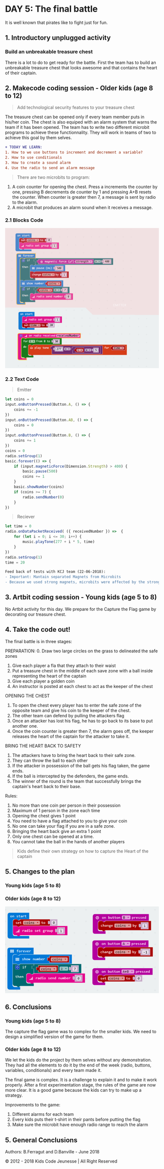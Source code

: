 # DAY 5: The final battle

It is well known that pirates like to fight just for fun.

## 1. Introductory unplugged activity

### Build an unbreakable treasure chest

There is a lot to do to get ready for the battle. First the team has to build an unbreakable treasure chest that looks awesome and that contains the heart of their captain.

## 2. Makecode coding session - Older kids (age 8 to 12)

> Add technological security features to your treasure chest

The treasure chest can be opened only if every team member puts in his/her coin. The chest is also equiped with an alarm system that warns the team if it has been opened. The team has to write two different microbit programs to achieve these functionnality. They will work in teams of two to achieve this goal by them selves.

```diff
+ TODAY WE LEARN:
1. How to we use buttons to increment and decrement a variable?
2. How to use conditionals
3. How to create a sound alarm
4. Use the radio to send an alarm message
```

> There are two microbits to program:
1. A coin counter for opening the chest. Press a increments the counter by one, pressing B decrements de counter by 1 and pressing A+B resets the counter. When counter is greater then 7, a message is sent by radio to the alarm.
2. A microbit that produces an alarm sound when it receives a message.

### 2.1 Blocks Code
![Blocks Code](./images/Day5-blocks.png)
### 2.2 Text Code
> Emitter
```javascript
let coins = 0
input.onButtonPressed(Button.A, () => {
    coins += -1
})
input.onButtonPressed(Button.AB, () => {
    coins = 0
})
input.onButtonPressed(Button.B, () => {
    coins += 1
})
coins = 0
radio.setGroup(1)
basic.forever(() => {
    if (input.magneticForce(Dimension.Strength) > 400) {
        basic.pause(500)
        coins += 1
    }
    basic.showNumber(coins)
    if (coins >= 7) {
        radio.sendNumber(0)
    }
})
```
>Reciever
```javascript
let time = 0
radio.onDataPacketReceived( ({ receivedNumber }) =>  {
    for (let i = 0; i <= 30; i++) {
        music.playTone(277 + i * 5, time)
    }
})
radio.setGroup(1)
time = 20
```

```diff
Feed back of tests with KCJ team (22-06-2018): 
- Important: Mantain separated Magnets from Microbits
- Because we used strong magnets, microbits were affected by the strong magnetic fields!
```

## 3. Artbit coding session - Young kids (age 5 to 8)

No Artbit activity for this day. We prepare for the Capture the Flag game by decorating our treasure chest.

## 4. Take the code out!

The final battle is in three stages:



PREPARATION:
0. Draw two large circles on the grass to delineated the safe zones
1. Give each player a fla that they attach to their waist 
2. Put a treasure chest in the middle of each save zone with a ball inside representing the heart of the captain
3. Give each player a golden coin
4. An instructor is posted at each chest to act as the keeper of the chest

OPENING THE CHEST
1. To open the chest every player has to enter the safe zone of the opposite team and give his coin to the keeper of the chest.
2. The other team can defend by pulling the attackers flag
3. Once an attacker has lost his flag, he has to go back to its base to put another one.
4. Once the coin counter is greater then 7, the alarm goes off, the keeper releases the heart of the captain for the attacker to take it.

BRING THE HEART BACK TO SAFETY
1. The attackers have to bring the heart back to their safe zone.
2. They can throw the ball to each other
3. If the attacker in possession of the ball gets his flag taken, the game ends.
4. If the ball is intercepted by the defenders, the game ends.
6. The winner of the round is the team that successfully brings the captain's heart back to their base.

Rules:

1. No more than one coin per person in their possession
2. Maximum of 1 person in the zone each time
3. Opening the chest gives 1 point
4. You need to have a flag attached to you to give your coin
5. No one can take your flag if you are in a safe zone.
6. Bringing the heart back give an extra 1 point
7. Only one chest can be opened at a time.
8. You cannot take the ball in the hands of another players

> Kids define their own strategy on how to capture the Heart of the captain

## 5. Changes to the plan

### Young kids (age 5 to 8)

### Older kids (age 8 to 12)

![Blocks Code](./images/Day5-manual-blocks.png)

## 6. Conclusions

### Young kids (age 5 to 8)

The capture the flag game was to complex for the smaller kids. We need to design a simplified version of the game for them.

### Older kids (age 8 to 12)

We let the kids do the project by them selves without any demonstration. They had all the elements to do it by the end of the week (radio, buttons, variables, conditionals) and every team made it.

The final game is complex. It is a challenge to explain it and to make it work properly. After a first experimentation stage, the rules of the game are now more clear. It is a good game because the kids can try to make up a strategy.

Improvements to the game:

1. Different alarms for each team
2. Every kids puts their t-shirt in their pants before putting the flag
3. Make sure the microbit have enough radio range to reach the alarm


## 5. General Conclusions

Authors: B.Ferragut and D.Banville - June 2018

© 2012 - 2018 Kids Code Jeunesse | All Right Reserved
